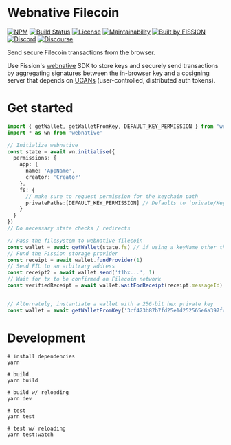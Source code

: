 # Webnative Filecoin

[![NPM](https://img.shields.io/npm/v/webnative)](https://www.npmjs.com/package/webnative-filecoin)
[![Build Status](https://travis-ci.org/fission-suite/webnative.svg?branch=master)](https://travis-ci.org/fission-suite/webnative-filecoin)
[![License](https://img.shields.io/badge/License-Apache%202.0-blue.svg)](https://github.com/fission-suite/blob/master/LICENSE)
[![Maintainability](https://api.codeclimate.com/v1/badges/524fbe384bb6c312fa11/maintainability)](https://codeclimate.com/github/fission-suite/webnative-filecoin/maintainability)
[![Built by FISSION](https://img.shields.io/badge/⌘-Built_by_FISSION-purple.svg)](https://fission.codes)
[![Discord](https://img.shields.io/discord/478735028319158273.svg)](https://discord.gg/zAQBDEq)
[![Discourse](https://img.shields.io/discourse/https/talk.fission.codes/topics)](https://talk.fission.codes)

Send secure Filecoin transactions from the browser.

Use Fission's [webnative](https://github.com/fission-suite/webnative) SDK to store keys and securely send transactions by aggregating signatures between the in-browser key and a cosigning server that depends on [UCANs](https://blog.fission.codes/auth-without-backend/) (user-controlled, distributed auth tokens).

# Get started
```ts
import { getWallet, getWalletFromKey, DEFAULT_KEY_PERMISSION } from 'webnative-filecoin'
import * as wn from 'webnative'

// Initialize webnative
const state = await wn.initialise({
  permissions: {
    app: {
      name: 'AppName',
      creator: 'Creator'
    },
    fs: {
      // make sure to request permission for the keychain path
      privatePaths:[DEFAULT_KEY_PERMISSION] // Defaults to `private/Keychain/filecoin-backup`
    }
  }
})
// Do necessary state checks / redirects

// Pass the filesystem to webnative-filecoin
const wallet = await getWallet(state.fs) // if using a keyName other than the default, pass that as a second param
// Fund the Fission storage provider
const receipt = await wallet.fundProvider(1)
// Send FIL to an arbitrary address
const receipt2 = await wallet.send('t1hx...', 1)
// Wait for tx to be confirmed on Filecoin network
const verifiedReceipt = await wallet.waitForReceipt(receipt.messageId)


// Alternately, instantiate a wallet with a 256-bit hex private key
const wallet = await getWalletFromKey('3cf423b87b7fd25e1d252565e6a397f4712cc61750073fadc25ee738ff8c9055')
```

# Development
```shell
# install dependencies
yarn

# build
yarn build

# build w/ reloading
yarn dev

# test
yarn test

# test w/ reloading
yarn test:watch
```
